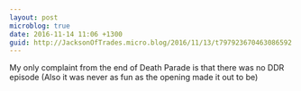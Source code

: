```yaml
---
layout: post
microblog: true
date: 2016-11-14 11:06 +1300
guid: http://JacksonOfTrades.micro.blog/2016/11/13/t797923670463086592.html
---
```

My only complaint from the end of Death Parade is that there was no DDR episode (Also it was never as fun as the opening made it out to be)
